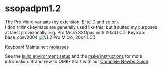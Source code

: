 # ssopadpm1.2
The Pro Micro variants (by extension, Elite-C and so on). \
I don't think keymaps are generally used like this, but it suited my purposes at laest provisionally.
E.g. Pro Micro SSOpad with 20x4 LCD. Keymap: base_conv2004
![V1.2 Pro Micro, 20x4 LCD](https://user-images.githubusercontent.com/33560291/103701613-2e292a00-4f5b-11eb-8cc5-206fa004af61.jpg)


Keyboard Maintainer: [molasses](https://github.com/JarofMolasses)  

See the [build environment setup](https://docs.qmk.fm/#/getting_started_build_tools) and the [make instructions](https://docs.qmk.fm/#/getting_started_make_guide) for more information. Brand new to QMK? Start with our [Complete Newbs Guide](https://docs.qmk.fm/#/newbs).
